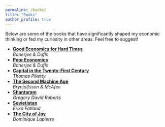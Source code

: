 ```yaml
---
permalink: /books/
title: "Books"
author_profile: true
---
```


Below are some of the books that have significantly shaped my economic thinking or fed my curiosity in other areas. Feel free to suggest! 

<ul>
  <li>
    <a href="https://www.goodreads.com/book/show/44767458-good-economics-for-hard-times" target="_blank"><strong>Good Economics for Hard Times</strong></a><br>
    <em>Banerjee & Duflo</em>
  </li>
  <li>
    <a href="https://www.goodreads.com/book/show/10245602-poor-economics?from_search=true&from_srp=true&qid=3D9WvcvADW&rank=1" target="_blank"><strong>Poor Economics</strong></a><br>
    <em>Banerjee & Duflo</em>
  </li>
  <li>
    <a href="https://www.goodreads.com/book/show/18736925-capital-in-the-twenty-first-century?ref=nav_sb_ss_1_26" target="_blank"><strong>Capital in the Twenty-First Century</strong></a><br>
    <em>Thomas Piketty</em>
  </li>
  <li>
    <a href="https://www.goodreads.com/book/show/23316526-the-second-machine-age?from_search=true&from_srp=true&qid=bt3DlPm0zH&rank=1"_blank"><strong>The Second Machine Age</strong></a><br>
    <em>Brynjolfsson & McAfee</em>
  </li>
  <li>
    <a href="https://www.goodreads.com/book/show/33600.Shantaram?from_search=true&from_srp=true&qid=NTSgr4KJmT&rank=1"><strong>Shantaram</strong></a><br>
    <em>Gregory David Roberts</em>
  </li>
  <li>
    <a href="https://www.goodreads.com/book/show/46158740-sovietistan?from_search=true&from_srp=true&qid=tlsOGcRuNs&rank=1"><strong>Sovietistan</strong></a><br>
    <em>Erika Fatland</em>
  </li>
  <li>
    <a href="https://www.goodreads.com/book/show/356525.The_City_of_Joy?ref=nav_sb_ss_1_15"><strong>The City of Joy</strong></a><br>
    <em>Dominique Lapierre</em>
  </li>
</ul>
